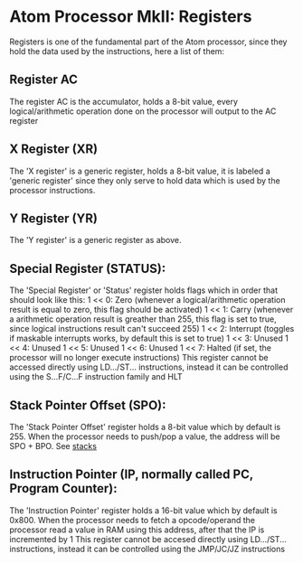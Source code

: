 # Atom Processor MkII: Registers

Registers is one of the fundamental part of the Atom processor, since they hold the data used by the instructions, here a list of them:

## Register AC
The register AC is the accumulator, holds a 8-bit value, every logical/arithmetic operation done on the processor will output to the AC register

## X Register (XR)
The 'X register' is a generic register, holds a 8-bit value, it is labeled a 'generic register' since they only serve to hold data which is used by the processor instructions.

## Y Register (YR)
The 'Y register' is a generic register as above.

## Special Register (STATUS):
The 'Special Register' or 'Status' register holds flags which in order that should look like this:
1 << 0: Zero (whenever a logical/arithmetic operation result is equal to zero, this flag should be activated)
1 << 1: Carry (whenever a arithmetic operation result is greather than 255, this flag is set to true, since logical instructions result can't succeed 255)
1 << 2: Interrupt (toggles if maskable interrupts works, by default this is set to true)
1 << 3: Unused
1 << 4: Unused
1 << 5: Unused
1 << 6: Unused
1 << 7: Halted (if set, the processor will no longer execute instructions)
This register cannot be accessed directly using LD.../ST... instructions, instead it can be controlled using the S...F/C...F instruction family and HLT

## Stack Pointer Offset (SPO):
The 'Stack Pointer Offset' register holds a 8-bit value which by default is 255.
When the processor needs to push/pop a value, the address will be SPO + BPO.
See [stacks](./STACK.md)

## Instruction Pointer (IP, normally called PC, Program Counter):
The 'Instruction Pointer' register holds a 16-bit value which by default is 0x800.
When the processor needs to fetch a opcode/operand the processor read a value in RAM using this address, after that the IP is incremented by 1
This register cannot be accesed directly using LD.../ST... instructions, instead it can be controlled using the JMP/JC/JZ instructions